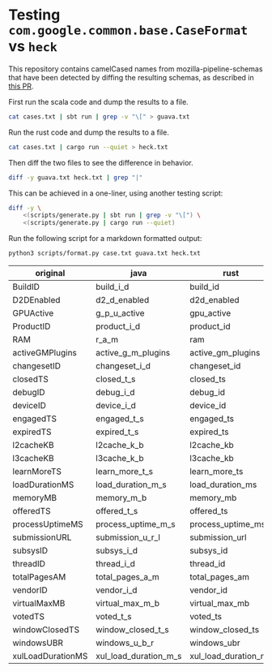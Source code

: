# Testing `com.google.common.base.CaseFormat` vs `heck`

This repository contains camelCased names from mozilla-pipeline-schemas that
have been detected by diffing the resulting schemas, as described in [this
PR](https://github.com/mozilla/jsonschema-transpiler/pull/79#issuecomment-509839572).

First run the scala code and dump the results to a file.

```bash
cat cases.txt | sbt run | grep -v "\[" > guava.txt
```

Run the rust code and dump the results to a file.

```bash
cat cases.txt | cargo run --quiet > heck.txt
```

Then diff the two files to see the difference in behavior.

```bash
diff -y guava.txt heck.txt | grep "|"
```

This can be achieved in a one-liner, using another testing script:

```bash
diff -y \
    <(scripts/generate.py | sbt run | grep -v "\[") \
    <(scripts/generate.py | cargo run --quiet)
```

Run the following script for a markdown formatted output:

```bash
python3 scripts/format.py case.txt guava.txt heck.txt
```

original|java|rust
-|-|-
BuildID|build_i_d|build_id
D2DEnabled|d2_d_enabled|d2d_enabled
GPUActive|g_p_u_active|gpu_active
ProductID|product_i_d|product_id
RAM|r_a_m|ram
activeGMPlugins|active_g_m_plugins|active_gm_plugins
changesetID|changeset_i_d|changeset_id
closedTS|closed_t_s|closed_ts
debugID|debug_i_d|debug_id
deviceID|device_i_d|device_id
engagedTS|engaged_t_s|engaged_ts
expiredTS|expired_t_s|expired_ts
l2cacheKB|l2cache_k_b|l2cache_kb
l3cacheKB|l3cache_k_b|l3cache_kb
learnMoreTS|learn_more_t_s|learn_more_ts
loadDurationMS|load_duration_m_s|load_duration_ms
memoryMB|memory_m_b|memory_mb
offeredTS|offered_t_s|offered_ts
processUptimeMS|process_uptime_m_s|process_uptime_ms
submissionURL|submission_u_r_l|submission_url
subsysID|subsys_i_d|subsys_id
threadID|thread_i_d|thread_id
totalPagesAM|total_pages_a_m|total_pages_am
vendorID|vendor_i_d|vendor_id
virtualMaxMB|virtual_max_m_b|virtual_max_mb
votedTS|voted_t_s|voted_ts
windowClosedTS|window_closed_t_s|window_closed_ts
windowsUBR|windows_u_b_r|windows_ubr
xulLoadDurationMS|xul_load_duration_m_s|xul_load_duration_ms
